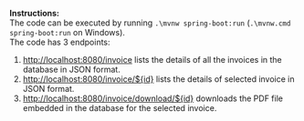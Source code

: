 <p><strong>Instructions:</strong><br /> The code can be executed by running&nbsp;<code>.\mvnw spring-boot:run</code>&nbsp;(<code>.\mvnw.cmd spring-boot:run</code> on Windows).<br /> The code has 3 endpoints:</p>
<ol>
<li><a href="http://localhost:8080/invoice">http://localhost:8080/invoice</a> lists the details of all the invoices in the database in JSON format.</li>
<li><a href="http://localhost:8080/invoice/$%7Bid%7D">http://localhost:8080/invoice/${id}</a> lists the details of selected invoice in JSON format.</li>
<li><a href="http://localhost:8080/invoice/download/$%7Bid%7D">http://localhost:8080/invoice/download/${id}</a> downloads the PDF file embedded in the database for the selected invoice.</li>
</ol>
